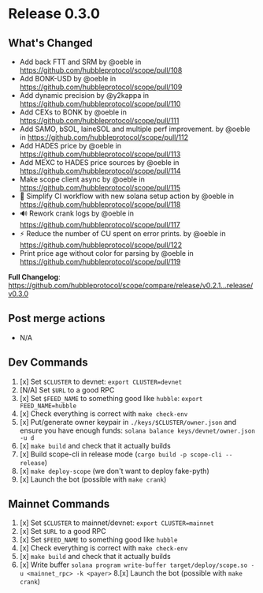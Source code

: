 # Release 0.3.0


## What's Changed
* Add back FTT and SRM by @oeble in https://github.com/hubbleprotocol/scope/pull/108
* Add BONK-USD by @oeble in https://github.com/hubbleprotocol/scope/pull/109
* Add dynamic precision by @y2kappa in https://github.com/hubbleprotocol/scope/pull/110
* Add CEXs to BONK by @oeble in https://github.com/hubbleprotocol/scope/pull/111
* Add SAMO, bSOL, laineSOL and multiple perf improvement. by @oeble in https://github.com/hubbleprotocol/scope/pull/112
* Add HADES price by @oeble in https://github.com/hubbleprotocol/scope/pull/113
* Add MEXC to HADES price sources by @oeble in https://github.com/hubbleprotocol/scope/pull/114
* Make scope client async by @oeble in https://github.com/hubbleprotocol/scope/pull/115
* 👷 Simplify CI workflow with new solana setup action by @oeble in https://github.com/hubbleprotocol/scope/pull/118
* 🔊 Rework crank logs by @oeble in https://github.com/hubbleprotocol/scope/pull/117
* ⚡️ Reduce the number of CU spent on error prints. by @oeble in https://github.com/hubbleprotocol/scope/pull/122
* Print price age without color for parsing by @oeble in https://github.com/hubbleprotocol/scope/pull/119


**Full Changelog**: https://github.com/hubbleprotocol/scope/compare/release/v0.2.1...release/v0.3.0

## Post merge actions

* N/A

## Dev Commands

1. [x] Set `$CLUSTER` to devnet: `export CLUSTER=devnet`
2. [N/A] Set `$URL` to a good RPC
3. [x] Set `$FEED_NAME` to something good like `hubble`: `export FEED_NAME=hubble`
4. [x] Check everything is correct with `make check-env`
5. [x] Put/generate owner keypair in `./keys/$CLUSTER/owner.json` and ensure you have enough funds: `solana balance keys/devnet/owner.json -u d`
6. [x] `make build` and check that it actually builds
7. [x] Build scope-cli in release mode (`cargo build -p scope-cli --release`)
8. [x] `make deploy-scope` (we don't want to deploy fake-pyth)
9. [x] Launch the bot (possible with `make crank`)


## Mainnet Commands

1. [x] Set `$CLUSTER` to mainnet/devnet: `export CLUSTER=mainnet`
2. [x] Set `$URL` to a good RPC
3. [x] Set `$FEED_NAME` to something good like `hubble`
4. [x] Check everything is correct with `make check-env`
6. [x] `make build` and check that it actually builds
7. [x] Write buffer `solana program write-buffer target/deploy/scope.so -u <mainnet_rpc> -k <payer>`
8.[x] Launch the bot (possible with `make crank`)
